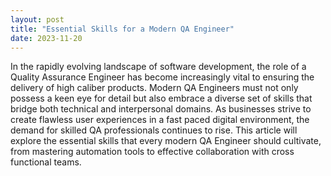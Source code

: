 ```yaml
---
layout: post
title: "Essential Skills for a Modern QA Engineer"
date: 2023-11-20
---
```


In the rapidly evolving landscape of software development, the role of a Quality Assurance Engineer has become increasingly vital to ensuring the delivery of high caliber products. Modern QA Engineers must not only possess a keen eye for detail but also embrace a diverse set of skills that bridge both technical and interpersonal domains. As businesses strive to create flawless user experiences in a fast paced digital environment, the demand for skilled QA professionals continues to rise. This article will explore the essential skills that every modern QA Engineer should cultivate, from mastering automation tools to effective collaboration with cross functional teams.
